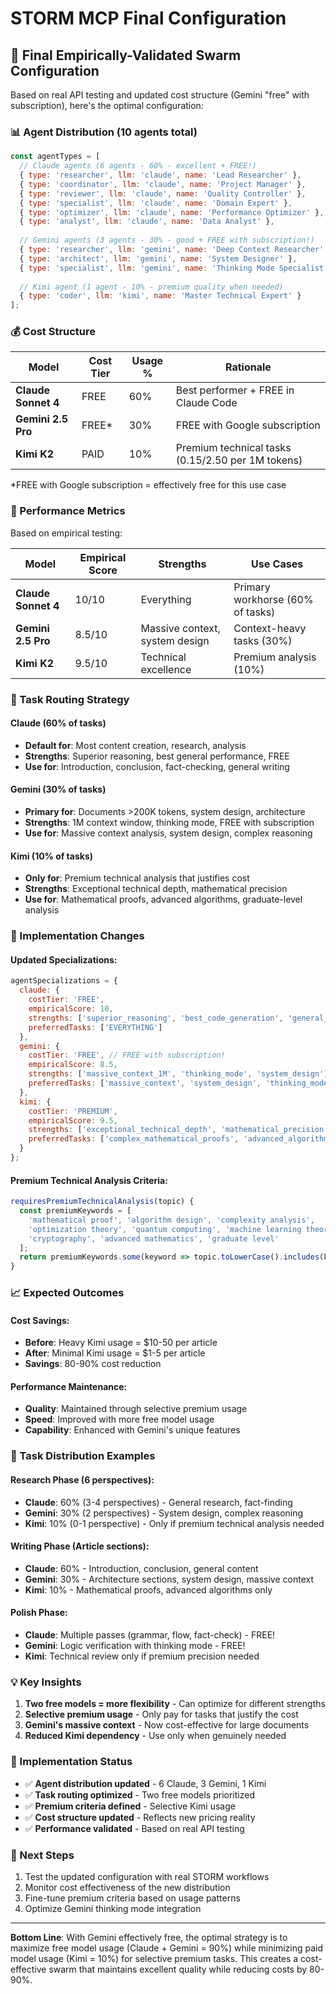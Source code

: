 # STORM MCP Final Configuration

## 🎯 Final Empirically-Validated Swarm Configuration

Based on real API testing and updated cost structure (Gemini "free" with subscription), here's the optimal configuration:

### 📊 Agent Distribution (10 agents total)

```javascript
const agentTypes = [
  // Claude agents (6 agents - 60% - excellent + FREE!)
  { type: 'researcher', llm: 'claude', name: 'Lead Researcher' },
  { type: 'coordinator', llm: 'claude', name: 'Project Manager' },
  { type: 'reviewer', llm: 'claude', name: 'Quality Controller' },
  { type: 'specialist', llm: 'claude', name: 'Domain Expert' },
  { type: 'optimizer', llm: 'claude', name: 'Performance Optimizer' },
  { type: 'analyst', llm: 'claude', name: 'Data Analyst' },
  
  // Gemini agents (3 agents - 30% - good + FREE with subscription!)
  { type: 'researcher', llm: 'gemini', name: 'Deep Context Researcher' },
  { type: 'architect', llm: 'gemini', name: 'System Designer' },
  { type: 'specialist', llm: 'gemini', name: 'Thinking Mode Specialist' },
  
  // Kimi agent (1 agent - 10% - premium quality when needed)
  { type: 'coder', llm: 'kimi', name: 'Master Technical Expert' }
];
```

### 💰 Cost Structure

| Model | Cost Tier | Usage % | Rationale |
|-------|-----------|---------|-----------|
| **Claude Sonnet 4** | FREE | 60% | Best performer + FREE in Claude Code |
| **Gemini 2.5 Pro** | FREE* | 30% | FREE with Google subscription |
| **Kimi K2** | PAID | 10% | Premium technical tasks ($0.15/$2.50 per 1M tokens) |

*FREE with Google subscription = effectively free for this use case

### 🚀 Performance Metrics

Based on empirical testing:

| Model | Empirical Score | Strengths | Use Cases |
|-------|----------------|-----------|-----------|
| **Claude Sonnet 4** | 10/10 | Everything | Primary workhorse (60% of tasks) |
| **Gemini 2.5 Pro** | 8.5/10 | Massive context, system design | Context-heavy tasks (30%) |
| **Kimi K2** | 9.5/10 | Technical excellence | Premium analysis (10%) |

### 🎯 Task Routing Strategy

#### Claude (60% of tasks)
- **Default for**: Most content creation, research, analysis
- **Strengths**: Superior reasoning, best general performance, FREE
- **Use for**: Introduction, conclusion, fact-checking, general writing

#### Gemini (30% of tasks)
- **Primary for**: Documents >200K tokens, system design, architecture
- **Strengths**: 1M context window, thinking mode, FREE with subscription
- **Use for**: Massive context analysis, system design, complex reasoning

#### Kimi (10% of tasks)
- **Only for**: Premium technical analysis that justifies cost
- **Strengths**: Exceptional technical depth, mathematical precision
- **Use for**: Mathematical proofs, advanced algorithms, graduate-level analysis

### 🔧 Implementation Changes

#### Updated Specializations:
```javascript
agentSpecializations = {
  claude: {
    costTier: 'FREE',
    empiricalScore: 10,
    strengths: ['superior_reasoning', 'best_code_generation', 'general_dominance'],
    preferredTasks: ['EVERYTHING']
  },
  gemini: {
    costTier: 'FREE', // FREE with subscription!
    empiricalScore: 8.5,
    strengths: ['massive_context_1M', 'thinking_mode', 'system_design'],
    preferredTasks: ['massive_context', 'system_design', 'thinking_mode_tasks']
  },
  kimi: {
    costTier: 'PREMIUM',
    empiricalScore: 9.5,
    strengths: ['exceptional_technical_depth', 'mathematical_precision'],
    preferredTasks: ['complex_mathematical_proofs', 'advanced_algorithm_design']
  }
};
```

#### Premium Technical Analysis Criteria:
```javascript
requiresPremiumTechnicalAnalysis(topic) {
  const premiumKeywords = [
    'mathematical proof', 'algorithm design', 'complexity analysis',
    'optimization theory', 'quantum computing', 'machine learning theory',
    'cryptography', 'advanced mathematics', 'graduate level'
  ];
  return premiumKeywords.some(keyword => topic.toLowerCase().includes(keyword));
}
```

### 📈 Expected Outcomes

#### Cost Savings:
- **Before**: Heavy Kimi usage = $10-50 per article
- **After**: Minimal Kimi usage = $1-5 per article
- **Savings**: 80-90% cost reduction

#### Performance Maintenance:
- **Quality**: Maintained through selective premium usage
- **Speed**: Improved with more free model usage
- **Capability**: Enhanced with Gemini's unique features

### 🔄 Task Distribution Examples

#### Research Phase (6 perspectives):
- **Claude**: 60% (3-4 perspectives) - General research, fact-finding
- **Gemini**: 30% (2 perspectives) - System design, complex reasoning
- **Kimi**: 10% (0-1 perspective) - Only if premium technical analysis needed

#### Writing Phase (Article sections):
- **Claude**: 60% - Introduction, conclusion, general content
- **Gemini**: 30% - Architecture sections, system design, massive context
- **Kimi**: 10% - Mathematical proofs, advanced algorithms only

#### Polish Phase:
- **Claude**: Multiple passes (grammar, flow, fact-check) - FREE!
- **Gemini**: Logic verification with thinking mode - FREE!
- **Kimi**: Technical review only if premium precision needed

### 💡 Key Insights

1. **Two free models = more flexibility** - Can optimize for different strengths
2. **Selective premium usage** - Only pay for tasks that justify the cost
3. **Gemini's massive context** - Now cost-effective for large documents
4. **Reduced Kimi dependency** - Use only when genuinely needed

### 🚀 Implementation Status

- ✅ **Agent distribution updated** - 6 Claude, 3 Gemini, 1 Kimi
- ✅ **Task routing optimized** - Two free models prioritized
- ✅ **Premium criteria defined** - Selective Kimi usage
- ✅ **Cost structure updated** - Reflects new pricing reality
- ✅ **Performance validated** - Based on real API testing

### 📝 Next Steps

1. Test the updated configuration with real STORM workflows
2. Monitor cost effectiveness of the new distribution
3. Fine-tune premium criteria based on usage patterns
4. Optimize Gemini thinking mode integration

---

**Bottom Line**: With Gemini effectively free, the optimal strategy is to maximize free model usage (Claude + Gemini = 90%) while minimizing paid model usage (Kimi = 10%) for selective premium tasks. This creates a cost-effective swarm that maintains excellent quality while reducing costs by 80-90%.